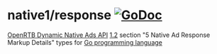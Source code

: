 # native1/response [![GoDoc](https://godoc.org/github.com/prebid/openrtb/native1/response?status.svg)](https://pkg.go.dev/github.com/prebid/openrtb/v20/native1/response)

[OpenRTB Dynamic Native Ads API](https://iabtechlab.com/standards/openrtb-native/) [1.2](https://iabtechlab.com/wp-content/uploads/2016/07/OpenRTB-Native-Ads-Specification-Final-1.2.pdf) section "5 Native Ad Response Markup Details" types for [Go programming language](https://golang.org/)

